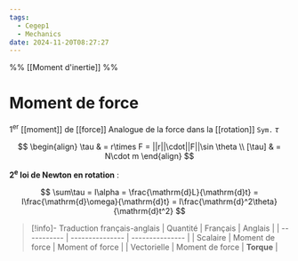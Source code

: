 ```yaml
---
tags:
  - Cegep1
  - Mechanics
date: 2024-11-20T08:27:27
---
```


%% [[Moment d'inertie]] %%

# Moment de force

1<sup>er</sup> [[moment]] de [[force]]
Analogue de la force dans la [[rotation]]
`Sym.` $\tau$

$$
\begin{align}
\tau & = r\times F = ||r||\cdot||F||\sin \theta \\
[\tau] & = N\cdot m
\end{align}
$$

**2<sup>e</sup> loi de Newton en rotation** :

$$
\sum\tau = I\alpha = \frac{\mathrm{d}L}{\mathrm{d}t} = I\frac{\mathrm{d}\omega}{\mathrm{d}t} = I\frac{\mathrm{d}^2\theta}{\mathrm{d}t^2}
$$

> [!info]- Traduction français-anglais
> | Quantité    | Français        | Anglais         |
> | ----------- | --------------- | --------------- |
> | Scalaire    | Moment de force | Moment of force |
> | Vectorielle | Moment de force | **Torque**      |